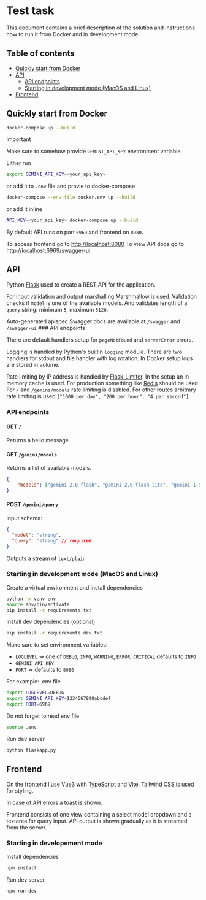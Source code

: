# Test task

This document contains a brief description of the solution and instructions how to run it from Docker and in development mode.

## Table of contents

- [Quickly start from Docker](#quickly-start-from-docker)
- [API](#api)
  - [API endpoints](#api-endpoints)
  - [Starting in development mode (MacOS and Linux)](#starting-in-development-mode-macos-and-linux)
- [Frontend](#frontend)

## Quickly start from Docker

```bash
docker-compose up --build
```
> [!IMPORTANT]
> Make sure to somehow provide `GEMINI_API_KEY` environment variable.

Either run
```bash
export GEMINI_API_KEY=<your_api_key>
```

or add it to `.env` file and provie to docker-compose
```bash
docker-compose --env-file docker.env up --build
```

or add it inline
```bash
API_KEY=<your_api_key> docker-compose up --build
```

By default API runs on port `6969` and frontend on `8080`.

To access frontend go to [http://localhost:8080](http://localhost:8080)
To view API docs go to [http://localhost:6969/swagger-ui](http://localhost:6969/swagger-ui)

## API

Python [Flask](https://flask.palletsprojects.com/en/stable/) used to create a REST API for the application.

For input validation and output marshalling [Marshmallow](https://marshmallow.readthedocs.io/en/3.x-line/) is used.
Validation checks if `model` is one of the available models.
And validates length of a `query` string: minimum `5`, maximum `5120`.

Auto-generated apispec Swagger docs are available at `/swagger` and `/swagger-ui` ### API endpoints

There are default handlers setup for `pageNotFound` and `serverError` errors.

Logging is handled by Python's builtin `logging` module. There are two handlers for stdout and file handler with log rotation.
In Docker setup logs are stored in volume.

Rate limiting by IP address is handled by [Flask-Limiter](https://flask-limiter.readthedocs.io/en/stable/). In the setup an in-memory cache is used.
For production something like [Redis](https://redis.io/) should be used.
For `/` and `/gemini/models` rate limiting is disabled.
For other routes arbitrary rate limiting is used `["1000 per day", "200 per hour", "4 per second"]`.

### API endpoints

#### GET `/`
Returns a hello message

#### GET `/gemini/models`
Returns a list of available models.
```json
{
    "models": ["gemini-2.0-flash", "gemini-2.0-flash-lite", "gemini-1.5-pro"]
}
```

#### POST `/gemini/query`
Input schema:
```json
{
  "model": "string",
  "query": "string" // required
}
```
Outputs a stream of `text/plain`

### Starting in development mode (MacOS and Linux)

Create a virtual environment and install dependencies
```bash
python -m venv env
source env/bin/activate
pip install -r requirements.txt
```

Install dev dependencies (optional)
```bash
pip install -r requirements.dev.txt
```

Make sure to set environment variables:
- `LOGLEVEL` => one of `DEBUG`, `INFO`, `WARNING`, `ERROR`, `CRITICAL` defaults to `INFO`
- `GEMINI_API_KEY`
- `PORT` => defaults to `8080`

For example:
.env file
```bash
export LOGLEVEL=DEBUG
export GEMINI_API_KEY=1234567890abcdef
export PORT=6969
```

Do not forget to read env file
```bash
source .env
```

Run dev server
```bash
python flaskapp.py
```

## Frontend

On the frontend I use [Vue3](https://vuejs.org/) with TypeScript and [Vite](https://vite.dev/).
[Tailwind CSS](https://tailwindcss.com/) is used for styling.

In case of API errors a toast is shown.

Frontend consists of one view containing a select model dropdown and a textarea for query input.
API output is shown gradually as it is streamed from the server.

### Starting in developement mode

Install dependencies
```bash
npm install
```

Run dev server
```bash
npm run dev
```
